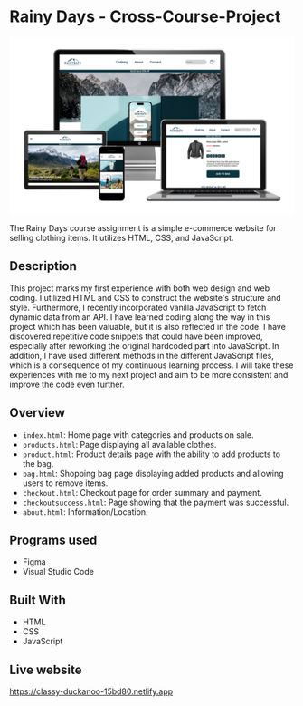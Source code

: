 # Rainy Days - Cross-Course-Project
<img src="images/RD-Template.png">

The Rainy Days course assignment is a simple e-commerce website for selling clothing items. It utilizes HTML, CSS, and JavaScript.

## Description
This project marks my first experience with both web design and web coding. I utilized HTML and CSS to construct the website's structure and style. Furthermore, I recently incorporated vanilla JavaScript to fetch dynamic data from an API. I have learned coding along the way in this project which has been valuable, but it is also reflected in the code. I have discovered repetitive code snippets that could have been improved, especially after reworking the original hardcoded part into JavaScript. In addition, I have used different methods in the different JavaScript files, which is a consequence of my continuous learning process. I will take these experiences with me to my next project and aim to be more consistent and improve the code even further.

## Overview
- `index.html`: Home page with categories and products on sale.
- `products.html`: Page displaying all available clothes.
- `product.html`: Product details page with the ability to add products to the bag.
- `bag.html`: Shopping bag page displaying added products and allowing users to remove items.
- `checkout.html`: Checkout page for order summary and payment.
- `checkoutsuccess.html`: Page showing that the payment was successful. 
- `about.html`: Information/Location.

## Programs used
- Figma
- Visual Studio Code

## Built With
- HTML
- CSS
- JavaScript

## Live website
https://classy-duckanoo-15bd80.netlify.app